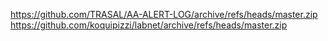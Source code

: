 https://github.com/TRASAL/AA-ALERT-LOG/archive/refs/heads/master.zip
https://github.com/koquipizzi/labnet/archive/refs/heads/master.zip

